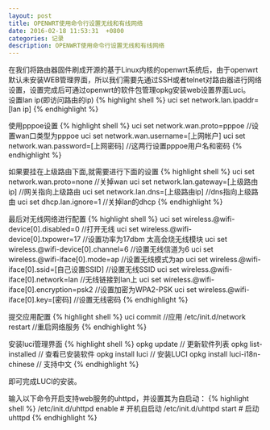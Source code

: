 ```yaml
---
layout: post
title: OPENWRT使用命令行设置无线和有线网络
date: 2016-02-18 11:53:31  +0800
categories: 记录
description: OPENWRT使用命令行设置无线和有线网络
---
```


在我们将路由器固件刷成开源的基于Linux内核的openwrt系统后，由于openwrt默认未安装WEB管理界面，所以我们需要先通过SSH或者telnet对路由器进行网络设置，设置完成后可通过openwrt的软件包管理opkg安装web设置界面Luci。  
设置lan ip(即访问路由的ip)
{% highlight shell %}
uci set network.lan.ipaddr=[lan ip]
{% endhighlight %}

使用pppoe设置
{% highlight shell %}
uci set network.wan.proto=pppoe //设置wan口类型为pppoe
uci set network.wan.username=[上网帐户]
uci set network.wan.password=[上网密码] //这两行设置pppoe用户名和密码
{% endhighlight %}

如果要挂在上级路由下面,就需要进行下面的设置
{% highlight shell %}
uci set network.wan.proto=none //关掉wan
uci set network.lan.gateway=[上级路由ip] //网关指向上级路由
uci set network.lan.dns=[上级路由ip] //dns指向上级路由
uci set dhcp.lan.ignore=1 //关掉lan的dhcp
{% endhighlight %}

最后对无线网络进行配置
{% highlight shell %}
uci set wireless.@wifi-device[0].disabled=0 //打开无线
uci set wireless.@wifi-device[0].txpower=17 //设置功率为17dbm 太高会烧无线模块
uci set wireless.@wifi-device[0].channel=6 //设置无线信道为6
uci set wireless.@wifi-iface[0].mode=ap //设置无线模式为ap
uci set wireless.@wifi-iface[0].ssid=[自己设置SSID] //设置无线SSID
uci set wireless.@wifi-iface[0].network=lan //无线链接到lan上
uci set wireless.@wifi-iface[0].encryption=psk2 //设置加密为WPA2-PSK
uci set wireless.@wifi-iface[0].key=[密码] //设置无线密码
{% endhighlight %}

提交应用配置
{% highlight shell %}
uci commit //应用
/etc/init.d/network restart //重启网络服务
{% endhighlight %}

安装luci管理界面
{% highlight shell %}
opkg update // 更新软件列表
opkg list-installed // 查看已安装软件
opkg install luci // 安装LUCI
opkg install luci-i18n-chinese // 支持中文
{% endhighlight %}

即可完成LUCI的安装。

输入以下命令开启支持web服务的uhttpd，并设置其为自启动：
{% highlight shell %}
/etc/init.d/uhttpd enable # 开机自启动
/etc/init.d/uhttpd start # 启动uhttpd
{% endhighlight %}
